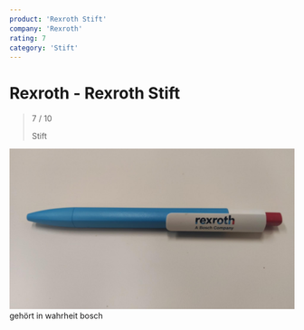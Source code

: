 ```yaml
---
product: 'Rexroth Stift'
company: 'Rexroth'
rating: 7
category: 'Stift'
---
```


# Rexroth - Rexroth Stift
>
> 7 / 10
>
> Stift

![Rexroth Stift](./assets/rexroth-rexroth-stift-6d6fac1c-21c0-4a4b-9696-55a62fea1071.jpg)
gehört in wahrheit bosch

